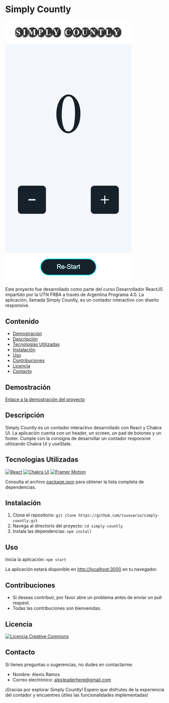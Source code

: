 # Simply Countly

<img src="https://github.com/alexis-ramos-ok/simply-countly/raw/main/public/screen-main-sc.png" alt="Vista previa del proyecto" width="400"/>

Este proyecto fue desarrollado como parte del curso Desarrollador ReactJS impartido por la UTN FRBA a través de Argentina Programa 4.0. La aplicación, llamada Simply Countly, es un contador interactivo con diseño responsive.

## Contenido

- [Demostración](#demostración)
- [Descripción](#descripción)
- [Tecnologías Utilizadas](#tecnologías-utilizadas)
- [Instalación](#instalación)
- [Uso](#uso)
- [Contribuciones](#contribuciones)
- [Licencia](#licencia)
- [Contacto](#contacto)

## Demostración

[Enlace a la demostración del proyecto](https://simply-countly.netlify.app/)

## Descripción

Simply Countly es un contador interactivo desarrollado con React y Chakra UI. La aplicación cuenta con un header, un screen, un pad de botones y un footer. Cumple con la consigna de desarrollar un contador responsive utilizando Chakra UI y useState.

## Tecnologías Utilizadas

[![React](https://img.shields.io/badge/React-18.2.0-blue)](https://reactjs.org/)
[![Chakra UI](https://img.shields.io/badge/Chakra_UI-Latest-green)](https://chakra-ui.com/)
[![Framer Motion](https://img.shields.io/badge/Framer_Motion-10.16.5-orange)](https://www.framer.com/motion/)

Consulta el archivo [package.json](https://github.com/alexis-ramos-ok/simply-countly/blob/main/package.json) para obtener la lista completa de dependencias.

## Instalación

1. Clona el repositorio: `git clone https://github.com/tuusuario/simply-countly.git`
2. Navega al directorio del proyecto: `cd simply-countly`
3. Instala las dependencias: `npm install`

## Uso

Inicia la aplicación: `npm start`

La aplicación estará disponible en [http://localhost:3000](http://localhost:3000) en tu navegador.

## Contribuciones

- Si deseas contribuir, por favor abre un problema antes de enviar un pull request.
- Todas las contribuciones son bienvenidas.

## Licencia

[![Licencia Creative Commons](https://img.shields.io/badge/Licencia-Creative_Commons-ff69b4.svg)](https://creativecommons.org/licenses/by/4.0/)

## Contacto

Si tienes preguntas o sugerencias, no dudes en contactarme:

- Nombre: Alexis Ramos
- Correo electrónico: alexleaderhere@gmail.com

¡Gracias por explorar Simply Countly! Espero que disfrutes de la experiencia del contador y encuentres útiles las funcionalidades implementadas!
